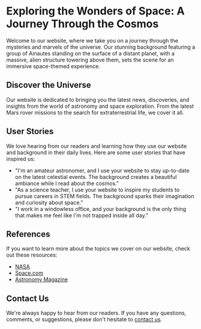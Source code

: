 <!--font:Montserrat-->

# Exploring the Wonders of Space: A Journey Through the Cosmos

Welcome to our website, where we take you on a journey through the mysteries and marvels of the universe. Our stunning background featuring a group of Ainautes standing on the surface of a distant planet, with a massive, alien structure towering above them, sets the scene for an immersive space-themed experience.

## Discover the Universe

Our website is dedicated to bringing you the latest news, discoveries, and insights from the world of astronomy and space exploration. From the latest Mars rover missions to the search for extraterrestrial life, we cover it all.

## User Stories

We love hearing from our readers and learning how they use our website and background in their daily lives. Here are some user stories that have inspired us:

- "I'm an amateur astronomer, and I use your website to stay up-to-date on the latest celestial events. The background creates a beautiful ambiance while I read about the cosmos."
- "As a science teacher, I use your website to inspire my students to pursue careers in STEM fields. The background sparks their imagination and curiosity about space."
- "I work in a windowless office, and your background is the only thing that makes me feel like I'm not trapped inside all day."

## References

If you want to learn more about the topics we cover on our website, check out these resources:

- [NASA](#)
- [Space.com](#)
- [Astronomy Magazine](#)

## Contact Us

We're always happy to hear from our readers. If you have any questions, comments, or suggestions, please don't hesitate to [contact us](#).

<!--

Write me content for website with wallpaper which alt text is:

"A group of Ainautes standing on the surface of a distant planet, with a massive, alien structure towering above them."

The name/title of the page should not be 1:1 copy of the alt text but rather a real content of the website which is using this wallpaper.

- Use markdown format 
- Start with heading
- Heading should be short and concise
- The content should look like a real website 
- The website should not be about the wallpaper, wallpaper is just a related background
- Heading should be contain work "wallpaper" or "background"
- Include real sections like references, contact, user stories, etc. use things relevant to the page purpose.
- Feel free to use structure like headings, bullets, numbering, blockquotes, paragraphs, horizontal lines, etc.
- You can use formatting like bold or _italic_
- You can include UTF-8 emojis
- Links should be only #hash anchors (and you can refer to the document itself)
- Do not include images


---


# Discover the Wonders of Space with Our Alien Planet Wallpaper

Welcome to our website, where we explore the mysteries and marvels of the universe. Our wallpaper featuring a group of Ainautes standing on the surface of a distant planet, with a massive, alien structure towering above them, is the perfect backdrop for your space-themed desktop or mobile device.

## Explore the Universe

Our website is dedicated to bringing you the latest news, discoveries, and insights from the world of astronomy and space exploration. From the latest Mars rover missions to the search for extraterrestrial life, we cover it all.

## User Stories

We love hearing from our readers and learning how they use our website and wallpaper in their daily lives. Here are some user stories that have inspired us:

- "I'm an amateur astronomer, and I use your website to stay up-to-date on the latest celestial events. The wallpaper is a beautiful reminder of the wonders of space."
- "As a science teacher, I use your website to inspire my students to pursue careers in STEM fields. The wallpaper is a great conversation starter in class."
- "I work in a windowless office, and your wallpaper is the only thing that makes me feel like I'm not trapped inside all day."

## References

If you want to learn more about the topics we cover on our website, check out these resources:

- [NASA](#)
- [Space.com](#)
- [Astronomy Magazine](#)

## Contact Us

We're always happy to hear from our readers. If you have any questions, comments, or suggestions, please don't hesitate to [contact us](#).


---


Heading should not include word "wallpaper". The website should not be about the wallpaper itself, wallpaper is just a related background, rewrite whole content.


---


# Exploring the Wonders of Space: A Journey Through the Cosmos

Welcome to our website, where we take you on a journey through the mysteries and marvels of the universe. Our stunning background featuring a group of Ainautes standing on the surface of a distant planet, with a massive, alien structure towering above them, sets the scene for an immersive space-themed experience.

## Discover the Universe

Our website is dedicated to bringing you the latest news, discoveries, and insights from the world of astronomy and space exploration. From the latest Mars rover missions to the search for extraterrestrial life, we cover it all.

## User Stories

We love hearing from our readers and learning how they use our website and background in their daily lives. Here are some user stories that have inspired us:

- "I'm an amateur astronomer, and I use your website to stay up-to-date on the latest celestial events. The background creates a beautiful ambiance while I read about the cosmos."
- "As a science teacher, I use your website to inspire my students to pursue careers in STEM fields. The background sparks their imagination and curiosity about space."
- "I work in a windowless office, and your background is the only thing that makes me feel like I'm not trapped inside all day."

## References

If you want to learn more about the topics we cover on our website, check out these resources:

- [NASA](#)
- [Space.com](#)
- [Astronomy Magazine](#)

## Contact Us

We're always happy to hear from our readers. If you have any questions, comments, or suggestions, please don't hesitate to [contact us](#).


---


Write me a Google font which is best fitting for the website.

Pick from the list:
- Lato
- Open Sans
- IBM Plex Sans
- Cinzel Decorative
- Roboto
- Dancing Script
- Barlow Condensed
- Orbitron
- Great Vibes
- Cinzel
- Lobster
- Cabin
- Playfair Display
- Creepster
- Montserrat
- Inter
- Alegreya
- Cormorant Garamond
- Futura
- Poppins
- Exo 2
- Raleway


Write just the font name nothing else.


---


Montserrat

-->
